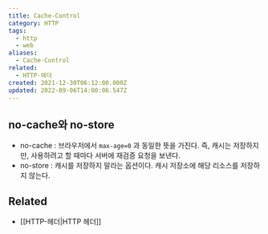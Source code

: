 ```yaml
---
title: Cache-Control
category: HTTP
tags:
  - http
  - web
aliases:
  - Cache-Control
related:
  - HTTP-헤더
created: 2021-12-30T06:12:00.000Z
updated: 2022-09-06T14:00:06.547Z
---
```


## no-cache와 no-store

- no-cache : 브라우저에서 `max-age=0` 과 동일한 뜻을 가진다. 즉, 캐시는 저장하지만, 사용하려고 할 때마다 서버에 재검증 요청을 보낸다.
- no-store : 캐시를 저장하지 말라는 옵션이다. 캐시 저장소에 해당 리소스를 저장하지 않는다.

## Related

- [[HTTP-헤더|HTTP 헤더]]
